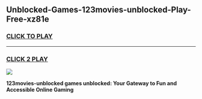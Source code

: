 
## Unblocked-Games-123movies-unblocked-Play-Free-xz81e
<h3>
<a href="https://premium76.site?title=123movies-unblocked&ref=10A">CLICK TO PLAY</a></h3>
<hr>

<h3>
<a href="https://premium76.site?title=123movies-unblocked&ref=10A">CLICK 2 PLAY</a>
  
</h3>

<a href="https://premium76.site?title=123movies-unblocked&ref=10A"><img src="https://clearcache.store/games.png"></a>


**123movies-unblocked games unblocked: Your Gateway to Fun and Accessible Online Gaming**
